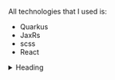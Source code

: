<p align="center">
</p>

All technologies that I used is:
- Quarkus
- JaxRs
- scss
- React

<details>
<summary>Heading</summary>

+ markdown list 1
    + nested list 1
    + nested list 2
+ markdown list 2

</details>